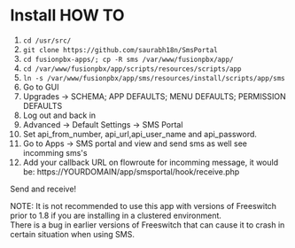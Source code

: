 # Install HOW TO
1. ```cd /usr/src/```
2. ```git clone https://github.com/saurabh18n/SmsPortal```
3. ```cd fusionpbx-apps/; cp -R sms /var/www/fusionpbx/app/```
4. ```cd /var/www/fusionpbx/app/scripts/resources/scripts/app```
5. ```ln -s /var/www/fusionpbx/app/sms/resources/install/scripts/app/sms```
6. Go to GUI
7. Upgrades -> SCHEMA; APP DEFAULTS; MENU DEFAULTS; PERMISSION DEFAULTS
8. Log out and back in
9. Advanced -> Default Settings -> SMS Portal
10. Set api_from_number, api_url,api_user_name and api_password.
11. Go to Apps -> SMS portal and view and send sms as well see incomming sms's
12. Add your callback URL on flowroute for incomming message, it would be: https://YOURDOMAIN/app/smsportal/hook/receive.php

Send and receive!

NOTE: It is not recommended to use this app with versions of Freeswitch prior to 1.8 if you are installing in a clustered environment.  
There is a bug in earlier versions of Freeswitch that can cause it to crash in certain situation when using SMS.
